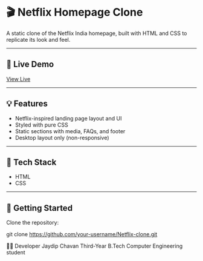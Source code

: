 # 🎬 Netflix Homepage Clone

A static clone of the Netflix India homepage, built with HTML and CSS to replicate its look and feel.

---

## 🔗 Live Demo

[View Live](http://netflix-clone-gog-jc.vercel.app/)  

---

## 💡 Features

- Netflix-inspired landing page layout and UI
- Styled with pure CSS
- Static sections with media, FAQs, and footer
- Desktop layout only (non-responsive)

---

## 📁 Tech Stack

- HTML  
- CSS  

---

## 🚀 Getting Started

Clone the repository:

git clone https://github.com/your-username/Netflix-clone.git

🧑‍💻 Developer
Jaydip Chavan
Third-Year B.Tech Computer Engineering student
